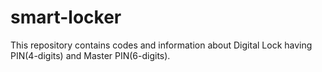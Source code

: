 # smart-locker
This repository contains codes and information about Digital Lock having PIN(4-digits) and Master PIN(6-digits).
